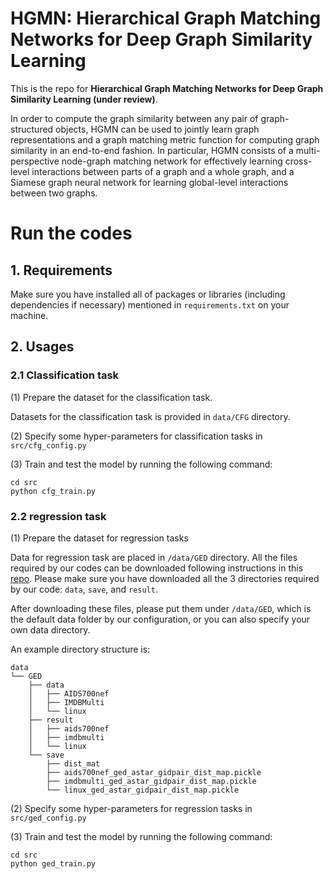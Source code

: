 # HGMN: Hierarchical Graph Matching Networks for Deep Graph Similarity Learning

This is the repo for **Hierarchical Graph Matching Networks for Deep Graph Similarity Learning (under review)**.

In order to compute the graph similarity between any pair of graph-structured objects, HGMN can be used to jointly learn graph representations and a graph matching metric function for computing graph similarity in an end-to-end fashion. 
In particular, HGMN consists of a multi-perspective node-graph matching network for effectively learning cross-level interactions between parts of a graph and a whole graph, and a Siamese graph neural network for learning global-level interactions between two graphs. 

# Run the codes

## 1. Requirements
Make sure you have installed all of packages or libraries (including dependencies if necessary) mentioned in `requirements.txt` on your machine.


## 2. Usages

### 2.1 Classification task
(1) Prepare the dataset for the classification task.

Datasets for the classification task is provided in `data/CFG` directory.

(2) Specify some hyper-parameters for classification tasks in `src/cfg_config.py`

(3) Train and test the model by running the following command:

```
cd src
python cfg_train.py
```

### 2.2 regression task
(1) Prepare the dataset for regression tasks

Data for regression task are placed in `/data/GED` directory. All the files required by our codes can be downloaded following instructions in this [repo](https://github.com/yunshengb/SimGNN).
Please make sure you have downloaded all the 3 directories required by our code: `data`, `save`, and `result`.

After downloading these files, please put them under `/data/GED`, which is the default data folder by our configuration, or you can also specify your own data directory.

An example directory structure is:
``` 
data
└── GED
    ├── data
    │   ├── AIDS700nef
    │   ├── IMDBMulti
    │   └── linux
    ├── result
    │   ├── aids700nef
    │   ├── imdbmulti
    │   └── linux
    └── save
        ├── dist_mat
        ├── aids700nef_ged_astar_gidpair_dist_map.pickle
        ├── imdbmulti_ged_astar_gidpair_dist_map.pickle
        └── linux_ged_astar_gidpair_dist_map.pickle
```
(2) Specify some hyper-parameters for regression tasks in `src/ged_config.py`

(3) Train and test the model by running the following command:

```
cd src
python ged_train.py
```
